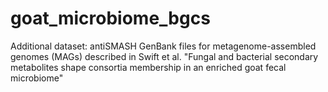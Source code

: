 # goat_microbiome_bgcs
Additional dataset: antiSMASH GenBank files for metagenome-assembled genomes (MAGs) described in Swift et al. "Fungal and bacterial secondary metabolites shape consortia membership in an enriched goat fecal microbiome"

 
